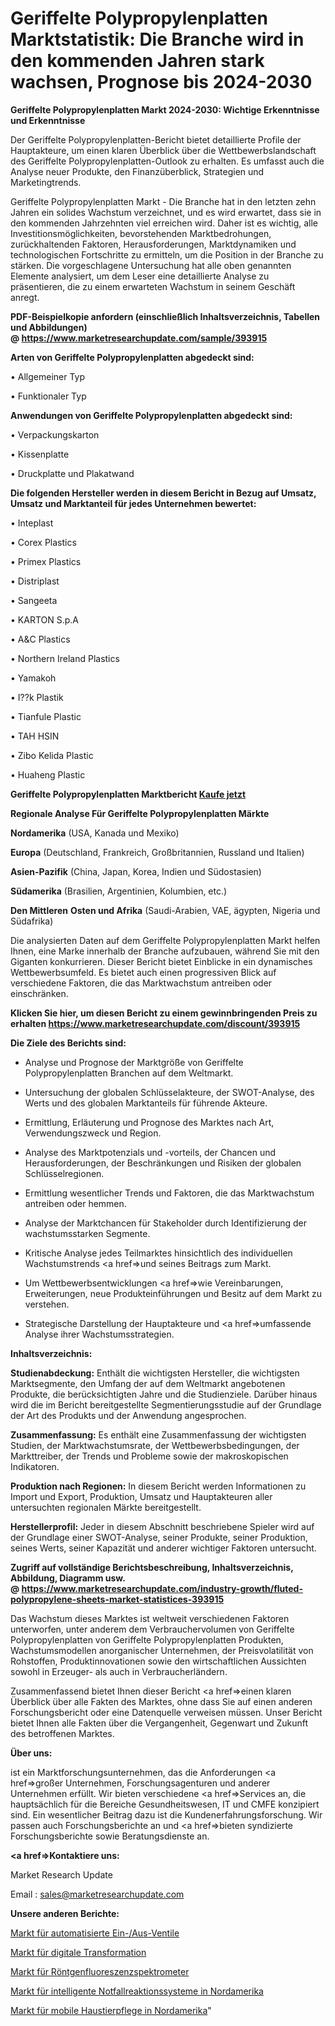 # Geriffelte Polypropylenplatten Marktstatistik: Die Branche wird in den kommenden Jahren stark wachsen, Prognose bis 2024-2030

<strong>Geriffelte Polypropylenplatten Markt 2024-2030: Wichtige Erkenntnisse und Erkenntnisse</strong>

Der Geriffelte Polypropylenplatten-Bericht bietet detaillierte Profile der Hauptakteure, um einen klaren Überblick über die Wettbewerbslandschaft des Geriffelte Polypropylenplatten-Outlook zu erhalten. Es umfasst auch die Analyse neuer Produkte, den Finanzüberblick, Strategien und Marketingtrends.

Geriffelte Polypropylenplatten Markt - Die Branche hat in den letzten zehn Jahren ein solides Wachstum verzeichnet, und es wird erwartet, dass sie in den kommenden Jahrzehnten viel erreichen wird. Daher ist es wichtig, alle Investitionsmöglichkeiten, bevorstehenden Marktbedrohungen, zurückhaltenden Faktoren, Herausforderungen, Marktdynamiken und technologischen Fortschritte zu ermitteln, um die Position in der Branche zu stärken. Die vorgeschlagene Untersuchung hat alle oben genannten Elemente analysiert, um dem Leser eine detaillierte Analyse zu präsentieren, die zu einem erwarteten Wachstum in seinem Geschäft anregt.

<strong><b>PDF-Beispielkopie anfordern (einschließlich Inhaltsverzeichnis, Tabellen und Abbildungen) @ </b></strong><strong><a href=https://www.marketresearchupdate.com/sample/393915><strong>https://www.marketresearchupdate.com/sample/393915</u></a></strong></strong>

<strong>Arten von Geriffelte Polypropylenplatten abgedeckt sind:</strong>

• Allgemeiner Typ

• Funktionaler Typ

<strong>Anwendungen von Geriffelte Polypropylenplatten abgedeckt sind:</strong>

• Verpackungskarton

• Kissenplatte

• Druckplatte und Plakatwand

<strong>Die folgenden Hersteller werden in diesem Bericht in Bezug auf Umsatz, Umsatz und Marktanteil für jedes Unternehmen bewertet:</strong>

• Inteplast

• Corex Plastics

• Primex Plastics

• Distriplast

• Sangeeta

• KARTON S.p.A

• A&C Plastics

• Northern Ireland Plastics

• Yamakoh

• I??k Plastik

• Tianfule Plastic

• TAH HSIN

• Zibo Kelida Plastic

• Huaheng Plastic

<strong>Geriffelte Polypropylenplatten Marktbericht <a href=https://www.marketresearchupdate.com/buynow/393915>Kaufe jetzt</a></strong>

<strong>Regionale Analyse Für Geriffelte Polypropylenplatten Märkte</strong>

<strong>Nordamerika</strong> (USA, Kanada und Mexiko)

<strong>Europa</strong> (Deutschland, Frankreich, Großbritannien, Russland und Italien)

<strong>Asien-Pazifik</strong> (China, Japan, Korea, Indien und Südostasien)

<strong>Südamerika</strong> (Brasilien, Argentinien, Kolumbien, etc.)

<strong>Den Mittleren</strong> <strong>Osten und Afrika</strong> (Saudi-Arabien, VAE, ägypten, Nigeria und Südafrika)

Die analysierten Daten auf dem Geriffelte Polypropylenplatten Markt helfen Ihnen, eine Marke innerhalb der Branche aufzubauen, während Sie mit den Giganten konkurrieren. Dieser Bericht bietet Einblicke in ein dynamisches Wettbewerbsumfeld. Es bietet auch einen progressiven Blick auf verschiedene Faktoren, die das Marktwachstum antreiben oder einschränken.

<strong>Klicken Sie hier, um diesen Bericht zu einem gewinnbringenden Preis zu erhalten
</strong><strong><a href=https://www.marketresearchupdate.com/discount/393915>https://www.marketresearchupdate.com/discount/393915</b></u></strong></a>

<strong>Die Ziele des Berichts sind:</strong>

- Analyse und Prognose der Marktgröße von Geriffelte Polypropylenplatten Branchen auf dem Weltmarkt.

- Untersuchung der globalen Schlüsselakteure, der SWOT-Analyse, des Werts und des globalen Marktanteils für führende Akteure.

- Ermittlung, Erläuterung und Prognose des Marktes nach Art, Verwendungszweck und Region.

- Analyse des Marktpotenzials und -vorteils, der Chancen und Herausforderungen, der Beschränkungen und Risiken der globalen Schlüsselregionen.

- Ermittlung wesentlicher Trends und Faktoren, die das Marktwachstum antreiben oder hemmen.

- Analyse der Marktchancen für Stakeholder durch Identifizierung der wachstumsstarken Segmente.

- Kritische Analyse jedes Teilmarktes hinsichtlich des individuellen Wachstumstrends <a href=>und</a> seines Beitrags zum Markt.

- Um Wettbewerbsentwicklungen <a href=>wie</a> Vereinbarungen, Erweiterungen, neue Produkteinführungen und Besitz auf dem Markt zu verstehen.

- Strategische Darstellung der Hauptakteure und <a href=>umfas</a>sende Analyse ihrer Wachstumsstrategien.

<strong>Inhaltsverzeichnis:</strong>

<strong>Studienabdeckung:</strong> Enthält die wichtigsten Hersteller, die wichtigsten Marktsegmente, den Umfang der auf dem Weltmarkt angebotenen Produkte, die berücksichtigten Jahre und die Studienziele. Darüber hinaus wird die im Bericht bereitgestellte Segmentierungsstudie auf der Grundlage der Art des Produkts und der Anwendung angesprochen.

<strong>Zusammenfassung:</strong> Es enthält eine Zusammenfassung der wichtigsten Studien, der Marktwachstumsrate, der Wettbewerbsbedingungen, der Markttreiber, der Trends und Probleme sowie der makroskopischen Indikatoren.

<strong>Produktion nach Regionen:</strong> In diesem Bericht werden Informationen zu Import und Export, Produktion, Umsatz und Hauptakteuren aller untersuchten regionalen Märkte bereitgestellt.

<strong>Herstellerprofil:</strong> Jeder in diesem Abschnitt beschriebene Spieler wird auf der Grundlage einer SWOT-Analyse, seiner Produkte, seiner Produktion, seines Werts, seiner Kapazität und anderer wichtiger Faktoren untersucht.

<strong><b>Zugriff auf vollständige Berichtsbeschreibung, Inhaltsverzeichnis, Abbildung, Diagramm usw. @ </b></strong><strong><a href=https://www.marketresearchupdate.com/industry-growth/fluted-polypropylene-sheets-market-statistices-393915>https://www.marketresearchupdate.com/industry-growth/fluted-polypropylene-sheets-market-statistices-393915</a></strong>

Das Wachstum dieses Marktes ist weltweit verschiedenen Faktoren unterworfen, unter anderem dem Verbrauchervolumen von Geriffelte Polypropylenplatten von Geriffelte Polypropylenplatten Produkten, Wachstumsmodellen anorganischer Unternehmen, der Preisvolatilität von Rohstoffen, Produktinnovationen sowie den wirtschaftlichen Aussichten sowohl in Erzeuger- als auch in Verbraucherländern.

Zusammenfassend bietet Ihnen dieser Bericht <a href=>einen</a> klaren Überblick über alle Fakten des Marktes, ohne dass Sie auf einen anderen Forschungsbericht oder eine Datenquelle verweisen müssen. Unser Bericht bietet Ihnen alle Fakten über die Vergangenheit, Gegenwart und Zukunft des betroffenen Marktes.

<strong>Über uns:</strong>

 ist ein Marktforschungsunternehmen, das die Anforderungen <a href=>großer</a> Unternehmen, Forschungsagenturen und anderer Unternehmen erfüllt. Wir bieten verschiedene <a href=>Services</a> an, die hauptsächlich für die Bereiche Gesundheitswesen, IT und CMFE konzipiert sind. Ein wesentlicher Beitrag dazu ist die Kundenerfahrungsforschung. Wir passen auch Forschungsberichte an und <a href=>bieten</a> syndizierte Forschungsberichte sowie Beratungsdienste an.

<strong><a href=>Kontaktiere uns:</a></strong>

Market Research Update

Email : sales@marketresearchupdate.com

<strong>Unsere anderen Berichte:</strong>

<a href=https://www.linkedin.com/pulse/automated-on-off-valves-market-2023-size-growth>Markt für automatisierte Ein-/Aus-Ventile</a>

<a href=https://www.linkedin.com/pulse/digital-transformation-market-retail-analysis>Markt für digitale Transformation</a>

<a href=https://www.linkedin.com/pulse/x-ray-fluorescence-spectrometer-market-size>Markt für Röntgenfluoreszenzspektrometer</a>

<a href=https://www.linkedin.com/pulse/north-america-intelligent-emergency-response-systems-market>Markt für intelligente Notfallreaktionssysteme in Nordamerika</a>

<a href=https://www.linkedin.com/pulse/north-america-mobile-pet-care-market-trends-2023-updated>Markt für mobile Haustierpflege in Nordamerika</a>"
